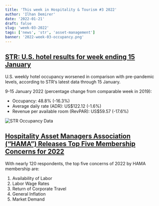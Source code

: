 ```yaml
---
title: 'This week in Hospitality & Tourism #3 2022'
author: 'Ilhan Demirer'
date: '2022-01-21'
draft: false
slug: 'week-03-2022'
tags: ['news', 'str', 'asset-management']
banner: '2022-week-03-occupancy.png'
---
```


## [STR: U.S. hotel results for week ending 15 January](https://str.com/press-release/str-us-hotel-results-week-ending-15-january)

U.S. weekly hotel occupancy worsened in comparison with pre-pandemic levels, according to STR‘s latest data through 15 January.

9-15 January 2022 (percentage change from comparable week in 2019):

- Occupancy: 48.8% (-16.3%)
- Average daily rate (ADR): US$122.12 (-1.6%)
- Revenue per available room (RevPAR): US$59.57 (-17.6%)

![STR Occupancy Data](/images/blogimages/2022-week-03-occupancy.png)

## [Hospitality Asset Managers Association (“HAMA”) Releases Top Five Membership Concerns for 2022](https://www.hospitalitynet.org/news/4108578.html)

With nearly 120 respondents, the top five concerns of 2022 by HAMA membership are:

1. Availability of Labor
2. Labor Wage Rates
3. Return of Corporate Travel
4. General Inflation
5. Market Demand

